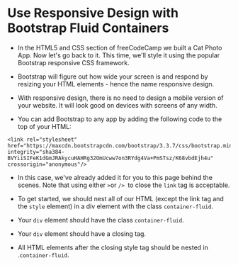 # Use Responsive Design with Bootstrap Fluid Containers
* In the HTML5 and CSS section of freeCodeCamp we built a Cat Photo App. Now let's go back to it. This time, we'll style it using the popular Bootstrap responsive CSS framework.

* Bootstrap will figure out how wide your screen is and respond by resizing your HTML elements - hence the name responsive design.

* With responsive design, there is no need to design a mobile version of your website. It will look good on devices with screens of any width.

* You can add Bootstrap to any app by adding the following code to the top of your HTML:
```
<link rel="stylesheet" href="https://maxcdn.bootstrapcdn.com/bootstrap/3.3.7/css/bootstrap.min.css" integrity="sha384-BVYiiSIFeK1dGmJRAkycuHAHRg32OmUcww7on3RYdg4Va+PmSTsz/K68vbdEjh4u" crossorigin="anonymous"/>
```
* In this case, we've already added it for you to this page behind the scenes. Note that using either ` > `or `/> `to close the `link` tag is acceptable.

* To get started, we should nest all of our HTML (except the link tag and the `style` element) in a div element with the class `container-fluid`.

* Your `div` element should have the class `container-fluid`.

* Your `div` element should have a closing tag.

* All HTML elements after the closing style tag should be nested in .`container-fluid`.

